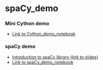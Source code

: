 # spaCy_demo

### Mini Cython demo
- [Link to Cython_demo_notebook](https://github.com/mulhod/spaCy_demo/blob/master/Cython_demo_notebook.ipynb)

### spaCy demo
- [Introduction to spaCy library (link to slides)](https://docs.google.com/presentation/d/1KOvkwjZM1Wjj7hfbBP11fLrSUYJTPl_zaAM-fZje328/edit?usp=sharing)
- [Link to spaCy_demo_notebook](https://github.com/mulhod/spaCy_demo/blob/master/spaCy_demo_notebook.ipynb)
